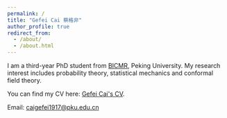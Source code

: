```yaml
---
permalink: /
title: "Gefei Cai 蔡格非"
author_profile: true
redirect_from: 
  - /about/
  - /about.html
---
```


I am a third-year PhD student from [BICMR](https://bicmr.pku.edu.cn), Peking University. My research interest includes probability theory, statistical mechanics and conformal field theory.

You can find my CV here: [Gefei Cai's CV](https://github.com/Gefei-Cai/gefeicai.github.io/raw/master/assets/Gefei_Cai_CV__Version_83_.pdf).

Email: caigefei1917@pku.edu.cn
